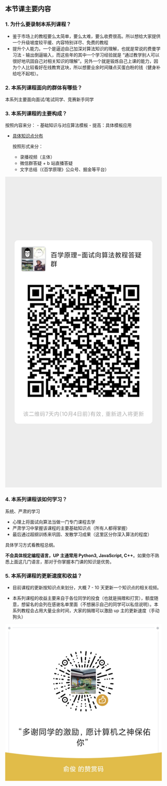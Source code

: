 ## 本节课主要内容

### 1. **为什么要录制本系列课程？**
  - 鉴于市场上的教程要么太简单，要么太难，要么收费很高。所以想给大家提供一个升级坡度较平缓、内容特别详尽、免费的教程
  - 提升个人能力。一个是逼迫自己加深对算法知识的理解，也就是常说的费曼学习法 - 输出倒逼输入，而这些年的其中一个学习经验就是 “通过教学别人可以很好地巩固自己对相关知识的理解”。另外一个就是锻炼自己上课的能力，因为个人比较看好在线教育这块，所以想要业余时间赚点买蛋白粉的钱（健身补给吃不起啦）。

### 2. **本系列课程面向的群体有哪些？**
本系列主要面向面试/笔试同学、竞赛新手同学

### 3. **本系列课程的主要构成？**
  
  按照内容来分： 
    - 基础知识与对应算法模板
    - 提高：具体模板应用
  
- [具体知识点分布](https://www.bruceyj.com/front-end-interview-summary/algorithm/1-algorithms-learning-general-outline.html)

  按照形式来分：
  - 录播视频（主体）
  - 微信群答疑 + b 站直播答疑
  - 文字总结（《百学原理》公众号、掘金等平台）

![](./images/1-1.png)
### **4. 本系列课程该如何学习？**
系统、严肃的学习

- 心理上将面试向算法当做一门专门课程去学
- 严肃学习中掌握该课程的主要基础知识点（所有人都得掌握）
- 最后通过超纲训练来巩固、发散学习成果（这里区分你深入算法的程度）

具体学习方式看教程总纲。

**不会具体规定编程语言，UP 主通常用 Python3, JavaScript, C++**。如果你不熟悉上面这几门语言，那对于你掌握本门课的知识是优势。

### **5. 本系列课程的更新速度和收益？**
- 目前课程的更新按知识点来划分，大概 7 - 10 天更新一个知识点的相关视频。

- 本系列课程的收益主要来自于各位同学的投食（也就是捐赠和打赏），额度随意，想留名的会列在感谢名单里面（不想展示自己的同学可以私信说明）。本系列教程会占用大量业余时间，大家的捐赠可以激励 up 主的更新速度（手动狗头）

![](./images/1-2.jpg)

